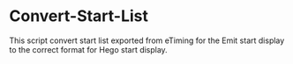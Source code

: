 # Convert-Start-List
This script convert start list exported from eTiming for the Emit start display to the correct format for Hego start display.
